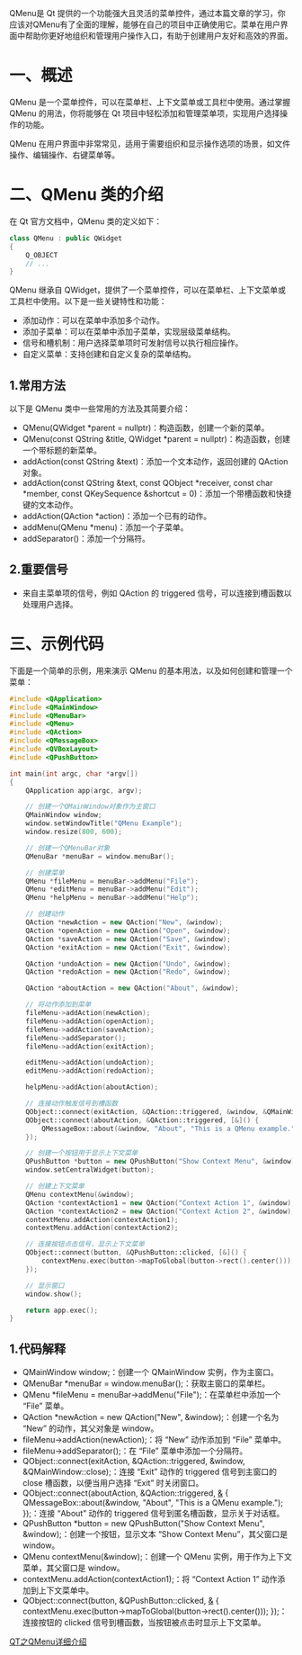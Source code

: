 QMenu是 Qt 提供的一个功能强大且灵活的菜单控件，通过本篇文章的学习，你应该对QMenu有了全面的理解，能够在自己的项目中正确使用它。菜单在用户界面中帮助你更好地组织和管理用户操作入口，有助于创建用户友好和高效的界面。

# 一、概述


QMenu 是一个菜单控件，可以在菜单栏、上下文菜单或工具栏中使用。通过掌握 QMenu 的用法，你将能够在 Qt 项目中轻松添加和管理菜单项，实现用户选择操作的功能。

QMenu 在用户界面中非常常见，适用于需要组织和显示操作选项的场景，如文件操作、编辑操作、右键菜单等。


# 二、QMenu 类的介绍

在 Qt 官方文档中，QMenu 类的定义如下：

```c++
class QMenu : public QWidget
{
    Q_OBJECT
    // ...
}
```

QMenu 继承自 QWidget，提供了一个菜单控件，可以在菜单栏、上下文菜单或工具栏中使用。以下是一些关键特性和功能：


* 添加动作：可以在菜单中添加多个动作。
* 添加子菜单：可以在菜单中添加子菜单，实现层级菜单结构。
* 信号和槽机制：用户选择菜单项时可发射信号以执行相应操作。
* 自定义菜单：支持创建和自定义复杂的菜单结构。

## 1.常用方法

以下是 QMenu 类中一些常用的方法及其简要介绍：

* QMenu(QWidget *parent = nullptr)：构造函数，创建一个新的菜单。
* QMenu(const QString &title, QWidget *parent = nullptr)：构造函数，创建一个带标题的新菜单。
* addAction(const QString &text)：添加一个文本动作，返回创建的 QAction 对象。
* addAction(const QString &text, const QObject *receiver, const char *member, const QKeySequence &shortcut = 0)：添加一个带槽函数和快捷键的文本动作。
* addAction(QAction *action)：添加一个已有的动作。
* addMenu(QMenu *menu)：添加一个子菜单。
* addSeparator()：添加一个分隔符。


## 2.重要信号

* 来自主菜单项的信号，例如 QAction 的 triggered 信号，可以连接到槽函数以处理用户选择。


# 三、示例代码

下面是一个简单的示例，用来演示 QMenu 的基本用法，以及如何创建和管理一个菜单：

```c++
#include <QApplication>
#include <QMainWindow>
#include <QMenuBar>
#include <QMenu>
#include <QAction>
#include <QMessageBox>
#include <QVBoxLayout>
#include <QPushButton>

int main(int argc, char *argv[])
{
    QApplication app(argc, argv);

    // 创建一个QMainWindow对象作为主窗口
    QMainWindow window;
    window.setWindowTitle("QMenu Example");
    window.resize(800, 600);

    // 创建一个QMenuBar对象
    QMenuBar *menuBar = window.menuBar();

    // 创建菜单
    QMenu *fileMenu = menuBar->addMenu("File");
    QMenu *editMenu = menuBar->addMenu("Edit");
    QMenu *helpMenu = menuBar->addMenu("Help");

    // 创建动作
    QAction *newAction = new QAction("New", &window);
    QAction *openAction = new QAction("Open", &window);
    QAction *saveAction = new QAction("Save", &window);
    QAction *exitAction = new QAction("Exit", &window);

    QAction *undoAction = new QAction("Undo", &window);
    QAction *redoAction = new QAction("Redo", &window);

    QAction *aboutAction = new QAction("About", &window);

    // 将动作添加到菜单
    fileMenu->addAction(newAction);
    fileMenu->addAction(openAction);
    fileMenu->addAction(saveAction);
    fileMenu->addSeparator();
    fileMenu->addAction(exitAction);

    editMenu->addAction(undoAction);
    editMenu->addAction(redoAction);

    helpMenu->addAction(aboutAction);

    // 连接动作触发信号到槽函数
    QObject::connect(exitAction, &QAction::triggered, &window, &QMainWindow::close);
    QObject::connect(aboutAction, &QAction::triggered, [&]() {
        QMessageBox::about(&window, "About", "This is a QMenu example.");
    });

    // 创建一个按钮用于显示上下文菜单
    QPushButton *button = new QPushButton("Show Context Menu", &window);
    window.setCentralWidget(button);

    // 创建上下文菜单
    QMenu contextMenu(&window);
    QAction *contextAction1 = new QAction("Context Action 1", &window);
    QAction *contextAction2 = new QAction("Context Action 2", &window);
    contextMenu.addAction(contextAction1);
    contextMenu.addAction(contextAction2);

    // 连接按钮点击信号，显示上下文菜单
    QObject::connect(button, &QPushButton::clicked, [&]() {
        contextMenu.exec(button->mapToGlobal(button->rect().center()));
    });

    // 显示窗口
    window.show();

    return app.exec();
}
```

## 1.代码解释

* QMainWindow window;：创建一个 QMainWindow 实例，作为主窗口。
* QMenuBar *menuBar = window.menuBar();：获取主窗口的菜单栏。
* QMenu *fileMenu = menuBar->addMenu("File");：在菜单栏中添加一个 “File” 菜单。
* QAction *newAction = new QAction("New", &window);：创建一个名为 “New” 的动作，其父对象是 window。
* fileMenu->addAction(newAction);：将 “New” 动作添加到 “File” 菜单中。
* fileMenu->addSeparator();：在 “File” 菜单中添加一个分隔符。
* QObject::connect(exitAction, &QAction::triggered, &window, &QMainWindow::close);：连接 “Exit” 动作的 triggered 信号到主窗口的 close 槽函数，以便当用户选择 “Exit” 时关闭窗口。
* QObject::connect(aboutAction, &QAction::triggered, [&]() { QMessageBox::about(&window, "About", "This is a QMenu example."); });：连接 “About” 动作的 triggered 信号到匿名槽函数，显示关于对话框。
* QPushButton *button = new QPushButton("Show Context Menu", &window);：创建一个按钮，显示文本 “Show Context Menu”，其父窗口是 window。
* QMenu contextMenu(&window);：创建一个 QMenu 实例，用于作为上下文菜单，其父窗口是 window。
* contextMenu.addAction(contextAction1);：将 “Context Action 1” 动作添加到上下文菜单中。
* QObject::connect(button, &QPushButton::clicked, [&]() { contextMenu.exec(button->mapToGlobal(button->rect().center())); });：连接按钮的 clicked 信号到槽函数，当按钮被点击时显示上下文菜单。















<a href="https://blog.csdn.net/2401_83283786/article/details/137795241">QT之QMenu详细介绍</a>

